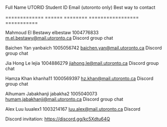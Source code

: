 Full Name                    UTORID       Student ID     Email (utoronto only)                Best way to contact

=============                ======       ========       =================                    ===========

Mahmoud El Bestawy           elbestaw     1004776833     m.el.bestawy@mail.utoronto.ca        Discord group chat

Baichen Yan                  yanbaich     1005056742     baichen.yan@mail.utoronto.ca         Discord group chat

Jia Hong Le                  lejia        1004886279     jiahong.le@mail.utoronto.ca          Discord group chat 

Hamza Khan                   khanha11     1000569397     hz.khan@mail.utoronto.ca             Discord group chat

Alhumam Jabakhanji           jabakha2     1005040073     humam.jabakhanji@mail.utoronto.ca    Discord group chat

Alex Luu                     luualex1     1003214167     luu.alex@mail.utoronto.ca            Discord

Discord invitation: https://discord.gg/kc5Xdtu64Q
